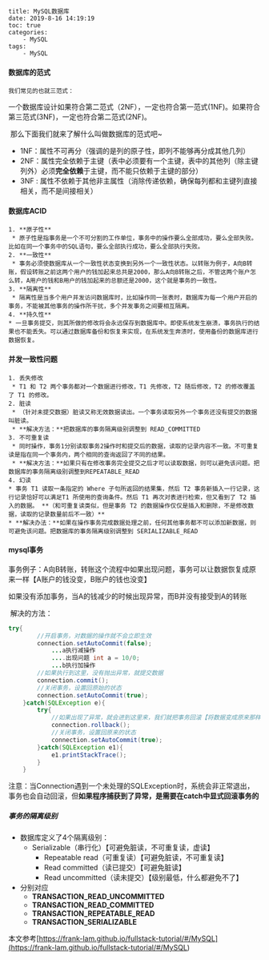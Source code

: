 ```
title: MySQL数据库
date: 2019-8-16 14:19:19
toc: true
categories:
	- MySQL
tags:
	- MySQL
```

#### 数据库的范式

  	我们常见的也就三范式：

​	一个数据库设计如果符合第二范式（2NF），一定也符合第一范式(1NF)。如果符合第三范式(3NF)，一定也符合第二范式(2NF)。<!--more-->

​	那么下面我们就来了解什么叫做数据库的范式吧~

 * 1NF：属性不可再分（强调的是列的原子性，即列不能够再分成其他几列）
 * 2NF：属性完全依赖于主键（表中必须要有一个主键，表中的其他列（除主键列外）必须**完全依赖**于主键，而不能只依赖于主键的部分）
 * 3NF  : 属性不依赖于其他非主属性（消除传递依赖，确保每列都和主键列直接相关，而不是间接相关）



#### 数据库ACID

 	1. **原子性**
     * 原子性是指事务是一个不可分割的工作单位，事务中的操作要么全部成功，要么全部失败。比如在同一个事务中的SQL语句，要么全部执行成功，要么全部执行失败。
 	2. **一致性**
     * 事务必须使数据库从一个一致性状态变换到另外一个一致性状态。以转账为例子，A向B转账，假设转账之前这两个用户的钱加起来总共是2000，那么A向B转账之后，不管这两个账户怎么转，A用户的钱和B用户的钱加起来的总额还是2000，这个就是事务的一致性。
 	3. **隔离性**
     * 隔离性是当多个用户并发访问数据库时，比如操作同一张表时，数据库为每一个用户开启的事务，不能被其他事务的操作所干扰，多个并发事务之间要相互隔离。
	4. **持久性**
    * 一旦事务提交，则其所做的修改将会永远保存到数据库中。即使系统发生崩溃，事务执行的结果也不能丢失。可以通过数据库备份和恢复来实现，在系统发生奔溃时，使用备份的数据库进行数据恢复。



#### 并发一致性问题

 	1. 丢失修改
     * T1 和 T2 两个事务都对一个数据进行修改，T1 先修改，T2 随后修改，T2 的修改覆盖了 T1 的修改。
 	2. 脏读
     * （针对未提交数据）脏读又称无效数据读出。一个事务读取另外一个事务还没有提交的数据叫脏读。
     * **解决方法：**把数据库的事务隔离级别调整到 READ_COMMITTED
 	3. 不可重复读
     * 同时操作，事务1分别读取事务2操作时和提交后的数据，读取的记录内容不一致。不可重复读是指在同一个事务内，两个相同的查询返回了不同的结果。
     * **解决方法：**如果只有在修改事务完全提交之后才可以读取数据，则可以避免该问题。把数据库的事务隔离级别调整到REPEATABLE_READ
	4. 幻读
    * 事务 T1 读取一条指定的 Where 子句所返回的结果集，然后 T2 事务新插入一行记录，这行记录恰好可以满足T1 所使用的查询条件。然后 T1 再次对表进行检索，但又看到了 T2 插入的数据。 **（和可重复读类似，但是事务 T2 的数据操作仅仅是插入和删除，不是修改数据，读取的记录数量前后不一致）**
    * **解决办法：**如果在操作事务完成数据处理之前，任何其他事务都不可以添加新数据，则可避免该问题。把数据库的事务隔离级别调整到 SERIALIZABLE_READ



#### mysql事务

  事务例子：A向B转账，转账这个流程中如果出现问题，事务可以让数据恢复成原来一样【A账户的钱没变，B账户的钱也没变】

​	如果没有添加事务，当A的钱减少的时候出现异常，而B并没有接受到A的转账

​	解决的方法：

``` java
try{
        //开启事务，对数据的操作就不会立即生效
        connection.setAutoCommit(false);
            ...a执行减操作
            ....出现问题 int a = 10/0;
            ...b执行加操作
        //如果执行到这里，没有抛出异常，就提交数据
        connection.commit();
        //关闭事务，设置回原始的状态
        connection.setAutoCommit(true);
    }catch(SQLException e){
        try{
        	//如果出现了异常，就会进到这里来，我们就把事务回滚【将数据变成原来那样】
            connection.rollback();
            //关闭事务，设置回原来的状态
            connection.setAutoCommit(true);
        }catch(SQLException e1){
           	e1.printStackTrace();
        }
    }
```

注意：当Connection遇到一个未处理的SQLException时，系统会非正常退出，事务也会自动回滚，但**如果程序捕获到了异常，是需要在catch中显式回滚事务的**



##### 事务的隔离级别

 * 数据库定义了4个隔离级别：
    * Serializable（串行化）【可避免脏读，不可重复读，虚读】
       * Repeatable read（可重复读）【可避免脏读，不可重复读】
       * Read committed（读已提交）【可避免脏读】
       * Read uncommitted（读未提交）【级别最低，什么都避免不了】
* 分别对应
  * **TRANSACTION_READ_UNCOMMITTED**
  * **TRANSACTION_READ_COMMITTED**
  * **TRANSACTION_REPEATABLE_READ**
  * **TRANSACTION_SERIALIZABLE**



本文参考[https://frank-lam.github.io/fullstack-tutorial/#/MySQL](<https://frank-lam.github.io/fullstack-tutorial/#/MySQL>)

